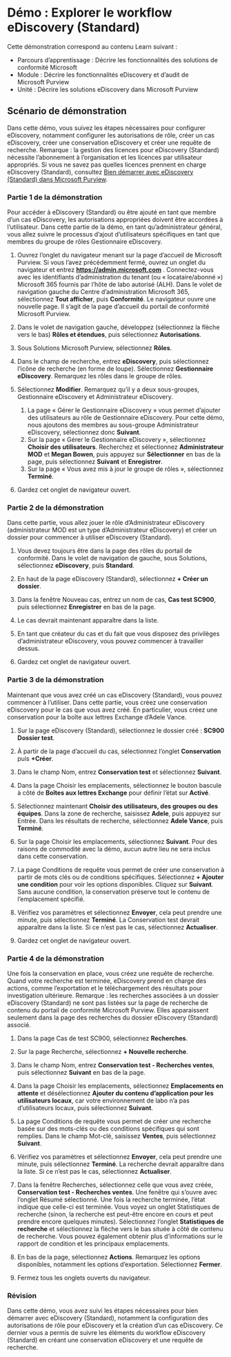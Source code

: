<!---
---
Démo : Titre : « Explorer le workflow eDiscovery (Standard) » Parcours d’apprentissage/Module/Unité : « Parcours d’apprentissage : Décrire les fonctionnalités de conformité Microsoft ; Module 5 : Décrire les fonctionnalités d’eDiscovery et d’audit de Microsoft Purview ; Unité 2 : Décrire les solutions eDiscovery dans Microsoft 365 »
---
--->

# Démo : Explorer le workflow eDiscovery (Standard)

Cette démonstration correspond au contenu Learn suivant :

- Parcours d’apprentissage : Décrire les fonctionnalités des solutions de conformité Microsoft
- Module : Décrire les fonctionnalités eDiscovery et d’audit de Microsoft Purview
- Unité : Décrire les solutions eDiscovery dans Microsoft Purview

## Scénario de démonstration

Dans cette démo, vous suivez les étapes nécessaires pour configurer eDiscovery, notamment configurer les autorisations de rôle, créer un cas eDiscovery, créer une conservation eDiscovery et créer une requête de recherche.  Remarque : la gestion des licences pour eDiscovery (Standard) nécessite l’abonnement à l’organisation et les licences par utilisateur appropriés. Si vous ne savez pas quelles licences prennent en charge eDiscovery (Standard), consultez [Bien démarrer avec eDiscovery (Standard) dans Microsoft Purview](https://docs.microsoft.com/microsoft-365/compliance/get-started-core-ediscovery?view=o365-worldwide).

### Partie 1 de la démonstration

Pour accéder à eDiscovery (Standard) ou être ajouté en tant que membre d’un cas eDiscovery, les autorisations appropriées doivent être accordées à l’utilisateur. Dans cette partie de la démo, en tant qu’administrateur général, vous allez suivre le processus d’ajout d’utilisateurs spécifiques en tant que membres du groupe de rôles Gestionnaire eDiscovery.

1. Ouvrez l’onglet du navigateur menant sur la page d’accueil de Microsoft Purview.  Si vous l’avez précédemment fermé, ouvrez un onglet du navigateur et entrez **https://admin.microsoft.com** . Connectez-vous avec les identifiants d’administration du tenant (ou « locataire/abonné ») Microsoft 365 fournis par l’hôte de labo autorisé (ALH). Dans le volet de navigation gauche du Centre d’administration Microsoft 365, sélectionnez **Tout afficher**, puis **Conformité**.  Le navigateur ouvre une nouvelle page. Il s’agit de la page d’accueil du portail de conformité Microsoft Purview.  

1. Dans le volet de navigation gauche, développez (sélectionnez la flèche vers le bas) **Rôles et étendues**, puis sélectionnez **Autorisations**.

1. Sous Solutions Microsoft Purview, sélectionnez **Rôles**.

1. Dans le champ de recherche, entrez **eDiscovery**, puis sélectionnez l’icône de recherche (en forme de loupe).  Sélectionnez **Gestionnaire eDiscovery**.  Remarquez les rôles dans le groupe de rôles.

1. Sélectionnez **Modifier**.  Remarquez qu’il y a deux sous-groupes, Gestionnaire eDiscovery et Administrateur eDiscovery.  
    1. La page « Gérer le Gestionnaire eDiscovery » vous permet d’ajouter des utilisateurs au rôle de Gestionnaire eDiscovery. Pour cette démo, nous ajoutons des membres au sous-groupe Administrateur eDiscovery, sélectionnez donc **Suivant**.
    1. Sur la page « Gérer le Gestionnaire eDiscovery », sélectionnez **Choisir des utilisateurs**. Recherchez et sélectionnez **Administrateur MOD** et **Megan Bowen**, puis appuyez sur **Sélectionner** en bas de la page, puis sélectionnez **Suivant** et **Enregistrer**.
    1. Sur la page « Vous avez mis à jour le groupe de rôles », sélectionnez **Terminé**.

1. Gardez cet onglet de navigateur ouvert.

### Partie 2 de la démonstration

Dans cette partie, vous allez jouer le rôle d’Administrateur eDiscovery (administrateur MOD est un type d’Administrateur eDiscovery) et créer un dossier pour commencer à utiliser eDiscovery (Standard).

1. Vous devez toujours être dans la page des rôles du portail de conformité. Dans le volet de navigation de gauche, sous Solutions, sélectionnez **eDiscovery**, puis **Standard**.

1. En haut de la page eDiscovery (Standard), sélectionnez **+ Créer un dossier**.

1. Dans la fenêtre Nouveau cas, entrez un nom de cas, **Cas test SC900**, puis sélectionnez **Enregistrer** en bas de la page.

1. Le cas devrait maintenant apparaître dans la liste.

1. En tant que créateur du cas et du fait que vous disposez des privilèges d’administrateur eDiscovery, vous pouvez commencer à travailler dessus.  

1. Gardez cet onglet de navigateur ouvert.

### Partie 3 de la démonstration

Maintenant que vous avez créé un cas eDiscovery (Standard), vous pouvez commencer à l’utiliser.  Dans cette partie, vous créez une conservation eDiscovery pour le cas que vous avez créé.  En particulier, vous créez une conservation pour la boîte aux lettres Exchange d’Adele Vance.

1. Sur la page eDiscovery (Standard), sélectionnez le dossier créé : **SC900 Dossier test**.

1. À partir de la page d’accueil du cas, sélectionnez l’onglet **Conservation** puis **+Créer**.

1. Dans le champ Nom, entrez **Conservation test** et sélectionnez **Suivant**.

1. Dans la page Choisir les emplacements, sélectionnez le bouton bascule à côté de **Boîtes aux lettres Exchange** pour définir l’état sur **Activé**.  

1. Sélectionnez maintenant **Choisir des utilisateurs, des groupes ou des équipes**.  Dans la zone de recherche, saisissez **Adele**, puis appuyez sur Entrée. Dans les résultats de recherche, sélectionnez **Adele Vance**, puis **Terminé**.

1. Sur la page Choisir les emplacements, sélectionnez **Suivant**.  Pour des raisons de commodité avec la démo, aucun autre lieu ne sera inclus dans cette conservation.

1. La page Conditions de requête vous permet de créer une conservation à partir de mots clés ou de conditions spécifiques. Sélectionnez **+ Ajouter une condition** pour voir les options disponibles.  Cliquez sur **Suivant**. Sans aucune condition, la conservation préserve tout le contenu de l’emplacement spécifié.

1. Vérifiez vos paramètres et sélectionnez **Envoyer**, cela peut prendre une minute, puis sélectionnez **Terminé**.  La Conservation test devrait apparaître dans la liste.  Si ce n’est pas le cas, sélectionnez **Actualiser**.

1. Gardez cet onglet de navigateur ouvert.

### Partie 4 de la démonstration

Une fois la conservation en place, vous créez une requête de recherche.  Quand votre recherche est terminée, eDiscovery prend en charge des actions, comme l’exportation et le téléchargement des résultats pour investigation ultérieure.   Remarque : les recherches associées à un dossier eDiscovery (Standard) ne sont pas listées sur la page de recherche de contenu du portail de conformité Microsoft Purview. Elles apparaissent seulement dans la page des recherches du dossier eDiscovery (Standard) associé.

1. Dans la page Cas de test SC900, sélectionnez **Recherches**.

1. Sur la page Recherche, sélectionnez **+ Nouvelle recherche**.

1. Dans le champ Nom, entrez **Conservation test - Recherches ventes**, puis sélectionnez **Suivant** en bas de la page.

1. Dans la page Choisir les emplacements, sélectionnez **Emplacements en attente** et désélectionnez **Ajouter du contenu d’application pour les utilisateurs locaux**, car votre environnement de labo n’a pas d’utilisateurs locaux, puis sélectionnez **Suivant**.

1. La page Conditions de requête vous permet de créer une recherche basée sur des mots-clés ou des conditions spécifiques qui sont remplies. Dans le champ Mot-clé, saisissez **Ventes**, puis sélectionnez **Suivant**.

1. Vérifiez vos paramètres et sélectionnez **Envoyer**, cela peut prendre une minute, puis sélectionnez **Terminé**.  La recherche devrait apparaître dans la liste.  Si ce n’est pas le cas, sélectionnez **Actualiser**.

1. Dans la fenêtre Recherches, sélectionnez celle que vous avez créée, **Conservation test - Recherches ventes**.  Une fenêtre qui s’ouvre avec l’onglet Résumé sélectionné.  Une fois la recherche terminée, l’état indique que celle-ci est terminée.  Vous voyez un onglet Statistiques de recherche (sinon, la recherche est peut-être encore en cours et peut prendre encore quelques minutes).  Sélectionnez l’onglet **Statistiques de recherche** et sélectionnez la flèche vers le bas située à côté de contenu de recherche.  Vous pouvez également obtenir plus d’informations sur le rapport de condition et les principaux emplacements.  

1. En bas de la page, sélectionnez **Actions**.  Remarquez les options disponibles, notamment les options d’exportation. Sélectionnez **Fermer**.

1. Fermez tous les onglets ouverts du navigateur.

### Révision

Dans cette démo, vous avez suivi les étapes nécessaires pour bien démarrer avec eDiscovery (Standard), notamment la configuration des autorisations de rôle pour eDiscovery et la création d’un cas eDiscovery.  Ce dernier vous a permis de suivre les éléments du workflow eDiscovery (Standard) en créant une conservation eDiscovery et une requête de recherche.
